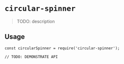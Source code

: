 # `circular-spinner`

> TODO: description

## Usage

```
const circularSpinner = require('circular-spinner');

// TODO: DEMONSTRATE API
```

